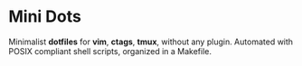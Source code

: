 # Mini Dots

Minimalist **dotfiles** for **vim**, **ctags**, **tmux**, without any plugin. Automated with POSIX compliant shell scripts, organized in a Makefile.
